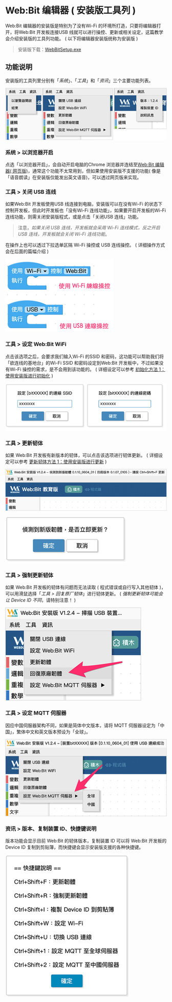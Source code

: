 # Web:Bit 编辑器 ( 安装版工具列 )

Web:Bit 编辑器的安装版是特别为了没有Wi-Fi 的环境所打造，只要将编辑器打开，将Web:Bit 开发板连接USB 线就可以进行操控、更新或相关设定，这篇教学会介绍安装版的工具列功能。 ( 以下将编辑器安装版统称为安装版 )

> 安装版下载：[WebBitSetup.exe](https://ota.webduino.io/WebBitInstaller/WebBitSetup.exe#_blank)

## 功能说明

安装版的工具列里分别有「*系统*」、「*工具*」和「*资讯*」三个主要功能列表。

![Web:Bit 编辑器 ( 安装版工具列 )](../../../../media/zh-cn/education/info/toolbar-01.jpg)

### 系统 > 以浏览器开启

点选「以浏览器开启」，会自动开启电脑的Chrome 浏览器并连结至[Web:Bit 编辑器( 网页版)](https://webbit.webduino.io#_blank)，通常这个功能不太常用到，但如果使用安装版不支援的功能( 像是「语音朗读」在安装版仅能发出英文语音)，可以透过网页版来实现。

### 工具 > 关闭 USB 连线

如果Web:Bit 开发板使用USB 线连接到电脑，安装版可以在没有Wi-Fi 的状态下控制开发板，但此时开发板也「没有Wi-Fi 连线功能」，如果要开启开发板的Wi-Fi 连线功能，则需关闭安装版程式，或是点击「关闭USB 连线」功能。

> 注意，*如果关闭 USB 连线，开发板就会采用 Wi-Fi 连线模式，反之开启 USB 连线，开发板就会关闭 Wi-Fi 连线功能*。

在操作上也可以透过下拉选单区隔 Wi-Fi 操控或 USB 连线操控。 ( 详细操作方式会在后面的篇幅介绍 )

![Web:Bit 编辑器 ( 安装版工具列 )](../../../../media/zh-cn/education/info/toolbar-02.jpg)

### 工具 > 设定 Web:Bit WiFi

点击该选项之后，会要求我们输入Wi-Fi 的SSID 和密码，这功能可以帮助我们将「欲连线的基地台」的Wi-Fi SSID 和密码设定到Web:Bit 开发板中，不过如果没有Wi-Fi 操控的需求，是不会用到该功能的。 ( 详细设定可以参考 [初始化方法 1：使用安装版进行初始化](setup.html#step1) )

![Web:Bit 硬体 ( 初始化设定 )](../../../../media/zh-cn/education/info/setup-03.jpg)

### 工具 > 更新韧体

如果 Web:Bit 开发板有新版本的韧体，可以点击该选项进行韧体更新。 ( 详细设定可以参考 [更新韧体方法 1：使用安装版进行更新](setup.html#step1) )

![Web:Bit 硬体 ( 更新韧体 )](../../../../media/zh-cn/education/info/ota-04.jpg)

![Web:Bit 硬体 ( 更新韧体 )](../../../../media/zh-cn/education/info/ota-02.jpg)

### 工具 > 强制更新韧体

如果 Web:Bit 开发板的韧体有问题而无法读取 ( 程式错误或自行写入其他韧体 )，可以用滑鼠选择「*工具 > 回复原厂韧体*」进行韧体更新。 ( *强制更新韧体可能会让 Device ID 不同*，请特别注意！ )

![Web:Bit 硬体 ( 初始化设定 )](../../../../media/zh-cn/education/info/setup-02-2.jpg)

### 工具 > 设定 MQTT 伺服器

因应中国伺服器架构不同，如果是简体中文版本，请将 MQTT 伺服器设定为「中国」，繁体中文和英文版本预设为「全球」。

![Web:Bit 硬体 ( 初始化设定 )](../../../../media/zh-cn/education/info/toolbar-04.jpg)

### 资讯 > 版本、复制装置 ID、快捷键说明

版本功能会显示目前 Web:Bit 的韧体版本，复制装置 ID 可以将 Web:Bit 开发板的 Device ID 复制到剪贴簿，而快捷键会显示安装版支援的各种快捷键。

![Web:Bit 编辑器 ( 安装版工具列 )](../../../../media/zh-cn/education/info/toolbar-03.jpg)